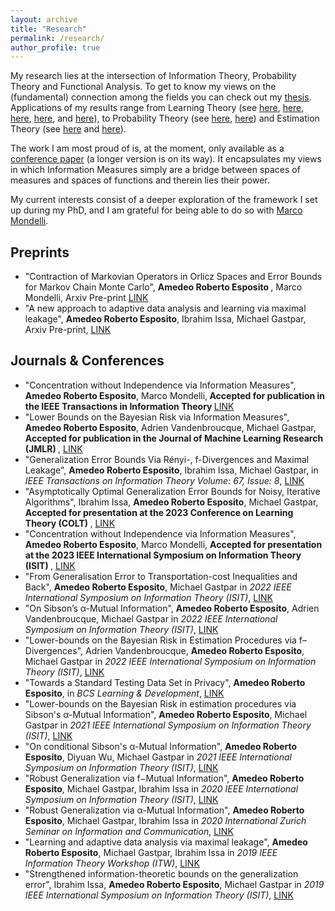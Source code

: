 ```yaml
---
layout: archive
title: "Research"
permalink: /research/
author_profile: true
---
```


My research lies at the intersection of Information Theory, Probability Theory and Functional Analysis. 
To get to know my views on the (fundamental) connection among the fields you can check out my [thesis](https://infoscience.epfl.ch/record/294547).
Applications of my results range from Learning Theory (see [here](https://ieeexplore.ieee.org/abstract/document/8849834), 
[here](https://ieeexplore.ieee.org/abstract/document/9444402), 
[here](https://ieeexplore.ieee.org/abstract/document/8989057), [here](https://arxiv.org/abs/2001.06399), 
and [here](https://ieeexplore.ieee.org/abstract/document/9174117)), to Probability Theory 
(see [here](https://ieeexplore.ieee.org/abstract/document/9517944), [here](https://arxiv.org/pdf/2303.07245.pdf)) and Estimation Theory (see [here](https://ieeexplore.ieee.org/abstract/document/9517954)
and [here](https://ieeexplore.ieee.org/abstract/document/9834708)).

The work I am most proud of is, at the moment, only available as a [conference paper](https://ieeexplore.ieee.org/abstract/document/9834354) 
(a longer version is on its way). It encapsulates my views in which Information Measures simply are a bridge between spaces of measures
and spaces of functions and therein lies their power. 

My current interests consist of a deeper exploration of the framework I set up during my PhD,
and I am grateful for being able to do so with [Marco Mondelli](http://www.marcomondelli.com).


<h2 class="page__title">Preprints</h2>
<ul>
  <li>"Contraction of Markovian Operators in Orlicz Spaces and Error Bounds for Markov Chain Monte Carlo", <strong> Amedeo Roberto Esposito </strong>, Marco Mondelli, Arxiv Pre-print <a href="https://arxiv.org/abs/2402.11200"> LINK </a> </li>
  <li>"A new approach to adaptive data analysis and learning via maximal leakage", <strong>Amedeo Roberto Esposito</strong>,  Ibrahim Issa, Michael Gastpar, Arxiv Pre-print, <a href="https://arxiv.org/pdf/1903.01777.pdf"> LINK </a></li>
</ul>


<h2 class="page__title">Journals & Conferences</h2>
<ul>
  <li>"Concentration without Independence via Information Measures", <strong>Amedeo Roberto Esposito</strong>, Marco Mondelli,<strong> Accepted for publication in the IEEE Transactions in Information Theory </strong><a href="https://arxiv.org/pdf/2303.07245.pdf "> LINK </a></li>
    <li>"Lower Bounds on the Bayesian Risk via Information Measures", <strong>Amedeo Roberto Esposito</strong>, Adrien Vandenbroucque, Michael Gastpar, <strong> Accepted for publication in the Journal of Machine Learning Research (JMLR) </strong>,  <a href="https://arxiv.org/pdf/2303.12497.pdf"> LINK </a></li>
  <li>"Generalization Error Bounds Via Rényi-, f-Divergences and Maximal Leakage", <strong>Amedeo Roberto Esposito</strong>, Ibrahim Issa, Michael Gastpar, in <em> IEEE Transactions on Information Theory Volume: 67, Issue: 8</em>, <a href="https://ieeexplore.ieee.org/document/9444402"> LINK </a></li>
   <li>"Asymptotically Optimal Generalization Error Bounds for Noisy, Iterative Algorithms", Ibrahim Issa, <strong>Amedeo Roberto Esposito</strong>, Michael Gastpar, <strong> Accepted for presentation at the 2023 Conference on Learning Theory (COLT) </strong>, <a href="https://arxiv.org/pdf/2302.14518.pdf"> LINK </a></li>
   <li>"Concentration without Independence via Information Measures", <strong>Amedeo Roberto Esposito</strong>, Marco Mondelli, <strong> Accepted for presentation at the 2023 IEEE International Symposium on Information Theory (ISIT) </strong>, <a href="https://arxiv.org/pdf/2303.07245.pdf "> LINK </a></li>
    <li>"From Generalisation Error to Transportation-cost Inequalities and Back",  <strong>Amedeo Roberto Esposito</strong>, Michael Gastpar in <em> 2022 IEEE International Symposium on Information Theory (ISIT)</em>, <a href="https://ieeexplore.ieee.org/abstract/document/9834354"> LINK </a></li>
  <li>"On Sibson’s α-Mutual Information", <strong>Amedeo Roberto Esposito</strong>, Adrien Vandenbroucque, Michael Gastpar in <em> 2022 IEEE International Symposium on Information Theory (ISIT)</em>, <a href="https://ieeexplore.ieee.org/abstract/document/9834428"> LINK </a></li>
  <li>"Lower-bounds on the Bayesian Risk in Estimation Procedures via f–Divergences",  Adrien Vandenbroucque, <strong>Amedeo Roberto Esposito</strong>, Michael Gastpar in <em> 2022 IEEE International Symposium on Information Theory (ISIT)</em>, <a href="https://ieeexplore.ieee.org/abstract/document/9834708"> LINK </a></li>
    <li>"Towards a Standard Testing Data Set in Privacy", <strong>Amedeo Roberto Esposito</strong>, in <em> BCS Learning & Development</em>, <a href="https://ucl.scienceopen.com/document_file/30dda6d3-0a2c-4b2e-9fa14c91d736bce3/ScienceOpen/1_Esposito_ODAK22.pdf"> LINK </a></li>
  

  <li>"Lower-bounds on the Bayesian Risk in estimation procedures via Sibson's α-Mutual Information",  <strong>Amedeo Roberto Esposito</strong>, Michael Gastpar in <em> 2021 IEEE International Symposium on Information Theory (ISIT)</em>, <a href="https://ieeexplore.ieee.org/abstract/document/9517954"> LINK </a></li>
   <li>"On conditional Sibson's α-Mutual Information",  <strong>Amedeo Roberto Esposito</strong>, Diyuan Wu, Michael Gastpar in <em> 2021 IEEE International Symposium on Information Theory (ISIT)</em>, <a href="https://ieeexplore.ieee.org/abstract/document/9517944"> LINK </a></li>
  
   <li>"Robust Generalization via f−Mutual Information",  <strong>Amedeo Roberto Esposito</strong>, Michael Gastpar, Ibrahim Issa in <em> 2020 IEEE International Symposium on Information Theory (ISIT)</em>, <a href="https://ieeexplore.ieee.org/abstract/document/9174117"> LINK </a></li>
  
   <li>"Robust Generalization via α-Mutual Information",  <strong>Amedeo Roberto Esposito</strong>, Michael Gastpar, Ibrahim Issa in <em> 2020 International Zurich Seminar on Information and Communication</em>, <a href="https://arxiv.org/pdf/2001.06399"> LINK </a></li>
  
   <li>"Learning and adaptive data analysis via maximal leakage",  <strong>Amedeo Roberto Esposito</strong>, Michael Gastpar, Ibrahim Issa in <em> 2019 IEEE Information Theory Workshop (ITW)</em>, <a href="https://ieeexplore.ieee.org/abstract/document/8989057"> LINK </a></li>
  
   <li>"Strengthened information-theoretic bounds on the generalization error",  Ibrahim Issa, <strong>Amedeo Roberto Esposito</strong>, Michael Gastpar in <em> 2019 IEEE International Symposium on Information Theory (ISIT)</em>, <a href="https://ieeexplore.ieee.org/abstract/document/8849834"> LINK </a></li>
</ul>

